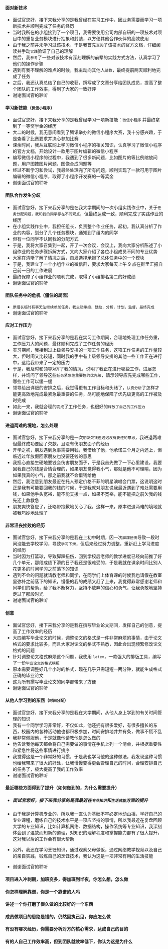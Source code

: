 #### 面对新技术

- 面试官您好，接下来我分享的是我曾经在实习工作中，因业务需要而学习一项新技术并顺利完成了任务的经历
- 当时我所在的小组接到了一个项目，我需要使用公司内部自研的一项技术对项目中的重复业务模块进行抽象和封装，以方便其他合作伙伴的高效使用
- 由于我之前并未学习过该技术，于是我首先`查阅`了该技术的官方文档，仔细阅读并手动`实践`验证了自己的理解
- 然后，我`参考`了一些对该技术有深刻理解的前辈的实践方式方法，认真学习了他们的操作步骤
- 遇到有我不理解的难点的时候，我主动向其他人`请教`，最终提前两天顺利地完成了任务
- 之后，我还认真总结了自己的收获，撰写成了文章分享给团队成员，提高了整个团队的工作效率，得到了大家的一致好评
- 谢谢面试官的聆听

#### 学习新技能（`微信小程序`）

- 面试官您好，接下来我分享的是我曾经学习一项新技能：`微信小程序` 并最终拿到了一等奖学金的经历
- 大二的时候，我无意间看到了腾讯举办的微信小程序大赛，我十分感兴趣，于是查看了比赛要求并决心参加比赛
- 课余时间，我从互联网上学习微信小程序的相关知识，认真学习了微信小程序的官方文档，开始设计一款用于图片编辑的微信小程序
- 编写微信小程序的过程中，我遇到了很多新问题，比如图片的等比例缩放问题，用户图拽图片问题，图像合成问题等
- 经过不断学习和尝试，我最终处理完了所有问题，顺利实现了一款可用于图片编辑的微信小程序，取得了小程序开发赛的一等奖金
- 谢谢面试官的聆听

#### 团队合作发生分歧

- 面试官您好，接下来我分享的是在我大学期间的一次小组实践作业中，关于`任务分配问题，我和我的同学存在不同观点`，但最终达成一致，顺利完成了实践作业的经历
- 在小组实践作业中，我担任组长，负责整个作业任务，起初，我认真分析了作业的内容，划分了几个任务模块，通知到了组内的同学
- 但有一位同学不认同我的分配方式
- 于是，我将大家召集到一起，开了一次会议，会议上，我向大家分析陈述了小组作业的任务步骤拆解方式，又向大家介绍了各位小组成员不同的专业优势
- 大家在清晰了解了情况之后，自发选择承担了总体任务中的一个模块
- 于是，我建立了一个小组作业的微信群，要求大家每天上午 9 点在群里汇报自己前一日的工作进展
- 最终保障了小组作业的顺利完成，取得了小组排名第二的好成绩
- 谢谢面试官的聆听

#### 团队任务中的危机（僵住的局面）

- `原组长临时有事无法继续参加任务，我主动承担，鼓励，分析，计划，监督，最终完成`
- 谢谢面试官的聆听

#### 应对工作压力

- 面试官您好，接下来我分享的是我在实习工作期间，合理地处理工作任务重，工作压力大的问题，最终顺利完成了工作任务的经历
- 实习期间，我接到过上级领导安排的一项工作任务，这项工作任务的工作量较大，但时间又比较短，同时我的手中有上级领导安排的其他一些工作正在进行中，这给我带来了一定的压力
- 于是，我及时和领导`对齐`了我的情况，说明了我正在进行哪些工作，进展怎样，并询问了领导这些`任务紧急性重要性的优先级`，请示领导应先完成哪些工作，哪些工作可以缓一缓
- 领导给出详细的安排之后，我觉得更有工作目标和头绪了，`认真分析`了怎样才能更高效地完成最紧急最重要的任务，尽可能地保障了优先级更高的工作被及时完成
- 如此一来，我就合理的`完成`了工作任务，也很好的`释放了自己的工作压力`
- 谢谢面试官的聆听

#### 进退两难的境地，怎么处理

- 面试官您好，接下来我分享的是一次`朋友欠钱但迟迟没有要还的意思`，我进退两难但最终成功要回了欠款，且没有伤朋友面子的经历
- 开学之初，朋友遇到急事需要用钱，我借给了他，他承诺三个月之内还上，但临近过年放假回家朋友也没要还钱的意思
- 我担心直接生硬地要钱会伤害朋友面子，于是我首先做了一下心里建设，我要回我自己的钱是合情合理的，如果朋友觉得我小气，那就是他不可理喻，因为如果我真的小气，那之前我就不会借钱给他
- 然后，我注意到朋友最近在托人预定价格不菲的明星演唱会门票，这说明这时正是我有可能要回我的钱的时候，于是我就对朋友说我最近遇到了难处需要用钱，如果他手头宽裕，能不能支援一点，如果不宽裕，能不能把之前欠我的钱先还上救救急
- 朋友爽快答应了，还略带抱歉地关心了我，这样一来，原本进退两难的境地就被我巧妙地处理了

#### 非常沮丧挫败的经历

- 面试官您好，接下来我分享的是我在上初中时期，因一次`脚踝扭伤`导致一段时间没能去学校学习，导致`学习下滑`，但后来经过努力调整，重新赶上学习进度的经历
- 当时因为打篮球，导致脚踝扭伤，回到学校后老师的教学进度已经向前推了好几个单元，那段成绩下滑的日子我还是很难受的，于是我就在课余时间比别人花更多的时间学习之前落下的知识
- 遇到不会的问题就请教老师和同学，在同学们上体育课的时候我也请假在教室里弥补之前落下的知识，慢慢的我的成绩又赶了上来，我觉得非常感谢老师和同学们的帮助，给了我不断努力，坚持不放弃的信心和勇气，让我勇敢地坚持走过了那段时光
- 谢谢面试官的聆听

#### 创意

- 面试官您好，接下来我分享的是我在撰写毕业论文期间，发挥自己的创意，提高了工作效率的经历
- 大四编写毕业论文的时候，调整论文的格式是一件非常麻烦的事情，由于论文格式的要求比较多，而且大家对论文的格式不熟悉，因此会出现频繁修改论文格式的问题
- 针对调整论文格式麻烦这个问题，我使用 `latex`，一款强大的排版工具，编写了一份`毕业论文的格式模板`
- 原本需要调整好几个小时的格式，现在几乎只需短短一两分钟，就能生成格式正确的毕业论文
- 这为所有撰写毕业论文的同学都带来了方便
- 谢谢面试官的聆听

#### 从他人学习到的东西（`时间分配`）

- 面试官您好，接下来我分享的是我在大学期间，从他人身上学到的有关时间管理的知识
- 我有一个同学学习非常好，不仅如此，他还拥有很多爱好，有很多擅长的东西，校园内的各种活动他也都积极参加，时间安排地井井有条，做事不慌不乱
- 我非常佩服他，于是就像他请教他是怎么做的
- 他告诉我他每天都会将自己需要做的事情在手机上列一个清单，并根据重要性和紧急性将这些事情进行排序
- 我觉得这是一个非常好的习惯，于是我也学习他的这种做法，我发现这种习惯也给我带来了很大的好处，让我慢慢变得更会管理自己的时间，合理安排自己的任务了，极大提高了我的工作效率
- 谢谢面试官的聆听

#### 最近哪些方面得到了提升（如何做到的，为什么需要提升）

- ##### 面试官您好，接下来我分享的是我最近在`专业知识`和`生活技能`方面的提升

- 由于我是计算机专业的，所以我一直认为基础不牢必定地动山摇，学好自己的专业课程，磨练自己的技术水平是一项应坚持的事情，所以我最近在复盘回顾大学的专业知识，比如计算机网络、数据结构，操作系统等专业知识，我深刻体会到了温故而知新的道理，对知识的理解程度和掌握能力都有了很大提升，这对我以后的工作会有很大帮助

- 另外，我还在学习烹饪知识，通过观察父母做饭，通过网络教学视频以及自己的亲自实践，锻炼自己的烹饪技术，我认为这是一项非常有用的生活技能
- 谢谢面试官的聆听

#### 项目进入冲刺期，加班变多，得加班到半夜，你怎么想，怎么做

#### 你怎样理解靠谱，你是一个靠谱的人吗

#### 讲述一个你打磨了很久做的比较好的一个东西

#### 成员做项目的思路是错的，仍然固执己见，你应怎么做

#### 有没有哪次经历，你需要分析对方的核心需求，达成自己的目的

#### 有的人自己工作效率高，但到团队就效率低下，你认为这是为什么
